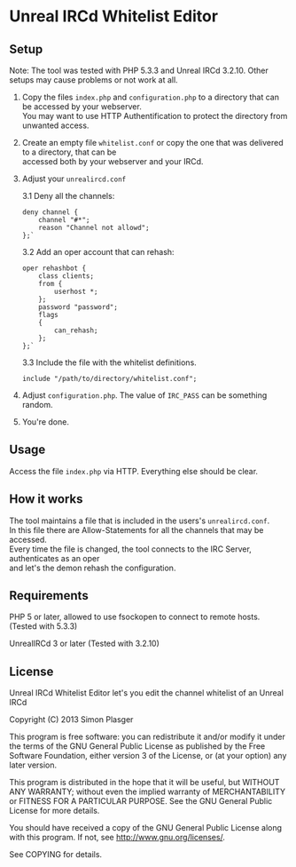Unreal IRCd Whitelist Editor
============================

Setup
-----

Note: The tool was tested with PHP 5.3.3 and Unreal IRCd 3.2.10. Other setups may cause problems or not work at all.

1.  Copy the files `index.php` and `configuration.php` to a directory that can be accessed by your webserver.  
    You may want to use HTTP Authentification to protect the directory from unwanted access.

2.  Create an empty file `whitelist.conf` or copy the one that was delivered to a directory, that can be  
    accessed both by your webserver and your IRCd.

3.  Adjust your `unrealircd.conf`

    3.1     Deny all the channels:
    
        deny channel {
            channel "#*";
            reason "Channel not allowd";
        };`
    3.2     Add an oper account that can rehash:

        oper rehashbot {
            class clients;
            from {
                userhost *;
            };
            password "password";
            flags
            {
                can_rehash;
            };
        };`

    3.3     Include the file with the whitelist definitions.

        include "/path/to/directory/whitelist.conf";
            
4. Adjust `configuration.php`. The value of `IRC_PASS` can be something random.
5. You're done.

Usage
-----

Access the file `index.php` via HTTP. Everything else should be clear.

How it works
------------

The tool maintains a file that is included in the users's `unrealircd.conf`.  
In this file there are Allow-Statements for all the channels that may be accessed.  
Every time the file is changed, the tool connects to the IRC Server, authenticates as an oper  
and let's the demon rehash the configuration.

Requirements
------------

PHP 5 or later, allowed to use fsockopen to connect to remote hosts. (Tested with 5.3.3)

UnrealIRCd 3 or later (Tested with 3.2.10)

License
-------

Unreal IRCd Whitelist Editor let's you edit the channel whitelist of an Unreal IRCd

Copyright (C) 2013 Simon Plasger

This program is free software: you can redistribute it and/or modify
it under the terms of the GNU General Public License as published by
the Free Software Foundation, either version 3 of the License, or
(at your option) any later version.

This program is distributed in the hope that it will be useful,
but WITHOUT ANY WARRANTY; without even the implied warranty of
MERCHANTABILITY or FITNESS FOR A PARTICULAR PURPOSE.  See the
GNU General Public License for more details.

You should have received a copy of the GNU General Public License
along with this program.  If not, see <http://www.gnu.org/licenses/>.

See COPYING for details.

